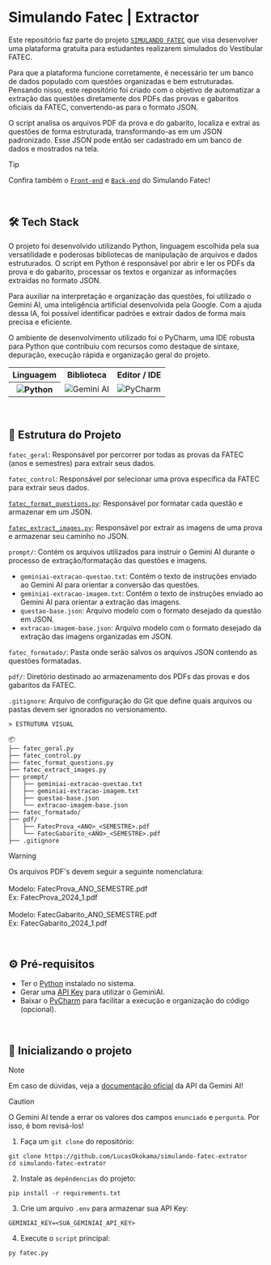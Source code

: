 # Simulando Fatec | Extractor
Este repositório faz parte do projeto [`SIMULANDO FATEC`](https://github.com/pedro-Trovo/simulando-fatec) que visa desenvolver uma plataforma gratuita para estudantes realizarem simulados do Vestibular FATEC.

Para que a plataforma funcione corretamente, é necessário ter um banco de dados populado com questões organizadas e bem estruturadas. Pensando nisso, este repositório foi criado com o objetivo de automatizar a extração das questões diretamente dos PDFs das provas e gabaritos oficiais da FATEC, convertendo-as para o formato JSON.

O script analisa os arquivos PDF da prova e do gabarito, localiza e extrai as questões de forma estruturada, transformando-as em um JSON padronizado. Esse JSON pode então ser cadastrado em um banco de dados e mostrados na tela.

> [!TIP]
> Confira também o [`Front-end`](https://github.com/pedro-Trovo/simulando-fatec-frontend) e [`Back-end`](https://github.com/pedro-Trovo/simulando-fatec-backend) do Simulando Fatec!

<br>


## 🛠️ Tech Stack
O projeto foi desenvolvido utilizando Python, linguagem escolhida pela sua versatilidade e poderosas bibliotecas de manipulação de arquivos e dados estruturados. O script em Python é responsável por abrir e ler os PDFs da prova e do gabarito, processar os textos e organizar as informações extraídas no formato JSON.

Para auxiliar na interpretação e organização das questões, foi utilizado o Gemini AI, uma inteligência artificial desenvolvida pela Google. Com a ajuda dessa IA, foi possível identificar padrões e extrair dados de forma mais precisa e eficiente.

O ambiente de desenvolvimento utilizado foi o PyCharm, uma IDE robusta para Python que contribuiu com recursos como destaque de sintaxe, depuração, execução rápida e organização geral do projeto.

<table align="center">
    <tr>
        <th>Linguagem</th>
        <th>Biblioteca</th>
        <th>Editor / IDE</th>
    </tr>
    <tr>
        <th>
            <img alt="Python" src="https://img.shields.io/badge/python-3670A0?style=for-the-badge&logo=python&logoColor=ffdd54"/>
        </th>
        <td>
            <img alt="Gemini AI" src="https://img.shields.io/badge/google%20gemini-8E75B2?style=for-the-badge&logo=google%20gemini&logoColor=white"/>
        </td>
        <td>
            <img alt="PyCharm" src="https://img.shields.io/badge/pycharm-143?style=for-the-badge&logo=pycharm&logoColor=black&color=black&labelColor=green"/>
        </td>
    </tr>
</table>


<br>


## 📁 Estrutura do Projeto
`fatec_geral`: Responsável por percorrer por todas as provas da FATEC (anos e semestres) para extrair seus dados.

`fatec_control`: Responsável por selecionar uma prova específica da FATEC para extrair seus dados.

[`fatec_format_questions.py`](EXTRACAO_QUESTAO_EXPLICACAO.md): Responsável por formatar cada questão e armazenar em um JSON.

[`fatec_extract_images.py`](EXTRACAO_IMAGEM_EXPLICACAO.md): Responsável por extrair as imagens de uma prova e armazenar seu caminho no JSON.

`prompt/`: Contém os arquivos utilizados para instruir o Gemini AI durante o processo de extração/formatação das questões e imagens.
- `geminiai-extracao-questao.txt`: Contém o texto de instruções enviado ao Gemini AI para orientar a conversão das questões.
- `geminiai-extracao-imagem.txt`: Contém o texto de instruções enviado ao Gemini AI para orientar a extração das imagens.
- `questao-base.json`: Arquivo modelo com o formato desejado da questão em JSON.
- `extracao-imagem-base.json`: Arquivo modelo com o formato desejado da extração das imagens organizadas em JSON.

`fatec_formatado/`: Pasta onde serão salvos os arquivos JSON contendo as questões formatadas.

`pdf/`: Diretório destinado ao armazenamento dos PDFs das provas e dos gabaritos da FATEC.

`.gitignore`: Arquivo de configuração do Git que define quais arquivos ou pastas devem ser ignorados no versionamento.

```
> ESTRUTURA VISUAL

📦
├── fatec_geral.py
├── fatec_control.py
├── fatec_format_questions.py
├── fatec_extract_images.py
├── prompt/
│   ├── geminiai-extracao-questao.txt
│   ├── geminiai-extracao-imagem.txt
│   ├── questao-base.json
│   └── extracao-imagem-base.json
├── fatec_formatado/
├── pdf/
│   ├── FatecProva_<ANO>_<SEMESTRE>.pdf
│   └── FatecGabarito_<ANO>_<SEMESTRE>.pdf
├── .gitignore
```

> [!WARNING]
> Os arquivos PDF's devem seguir a seguinte nomenclatura: <br><br>
> Modelo: FatecProva_ANO_SEMESTRE.pdf <br>
> Ex: FatecProva_2024_1.pdf <br><br>
> Modelo: FatecGabarito_ANO_SEMESTRE.pdf <br>
> Ex: FatecGabarito_2024_1.pdf


<br>


## ⚙️ Pré-requisitos
- Ter o [Python](https://www.python.org/downloads/) instalado no sistema.
- Gerar uma [API Key](https://aistudio.google.com/apikey) para utilizar o GeminiAI.
- Baixar o [PyCharm](https://www.jetbrains.com/pycharm/) para facilitar a execução e organização do código (opcional). 


<br>


## 🚀 Inicializando o projeto
> [!NOTE]  
> Em caso de dúvidas, veja a [documentação oficial](https://ai.google.dev/gemini-api/docs) da API da Gemini AI!

> [!CAUTION]
> O Gemini AI tende a errar os valores dos campos `enunciado` e `pergunta`. Por isso, é bom revisá-los!

1. Faça um `git clone` do repositório:
```console
git clone https://github.com/LucasOkokama/simulando-fatec-extrator
cd simulando-fatec-extrator
```

2. Instale as `depêndencias` do projeto:
```
pip install -r requirements.txt
```

3. Crie um arquivo `.env` para armazenar sua API Key:
```
GEMINIAI_KEY=<SUA_GEMINIAI_API_KEY>   
```

4. Execute o `script` principal:
```
py fatec.py
```
